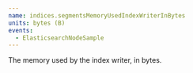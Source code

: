 ```yaml
---
name: indices.segmentsMemoryUsedIndexWriterInBytes
units: bytes (B)
events:
  - ElasticsearchNodeSample
---
```


The memory used by the index writer, in bytes.